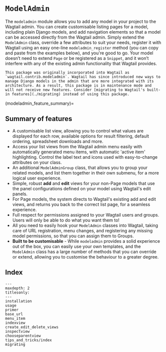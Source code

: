 # `ModelAdmin`

The `modeladmin` module allows you to add any model in your project to the Wagtail admin. You can create customisable listing pages for a model, including plain Django models, and add navigation elements so that a model can be accessed directly from the Wagtail admin. Simply extend the `ModelAdmin` class, override a few attributes to suit your needs, register it with Wagtail using an easy one-line `modeladmin_register` method (you can copy and paste from the examples below), and you're good to go. Your model doesn’t need to extend `Page` or be registered as a `Snippet`, and it won’t interfere with any of the existing admin functionality that Wagtail provides.

```{note}
This package was originally incorporated into Wagtail as `wagtail.contrib.modeladmin`. Wagtail has since introduced new ways to manage Django models in the admin that are more integrated with its architecture. As a result, this package is in maintenance mode and will not receive new features. Consider [migrating to Wagtail's built-in features](./migrating) instead of using this package.
```

(modeladmin_feature_summary)=

## Summary of features

-   A customisable list view, allowing you to control what values are displayed for each row, available options for result filtering, default ordering, spreadsheet downloads and more.
-   Access your list views from the Wagtail admin menu easily with automatically generated menu items, with automatic 'active item' highlighting. Control the label text and icons used with easy-to-change attributes on your class.
-   An additional `ModelAdminGroup` class, that allows you to group your related models, and list them together in their own submenu, for a more logical user experience.
-   Simple, robust **add** and **edit** views for your non-Page models that use the panel configurations defined on your model using Wagtail's edit panels.
-   For Page models, the system directs to Wagtail's existing add and edit views, and returns you back to the correct list page, for a seamless experience.
-   Full respect for permissions assigned to your Wagtail users and groups. Users will only be able to do what you want them to!
-   All you need to easily hook your `ModelAdmin` classes into Wagtail, taking care of URL registration, menu changes, and registering any missing model permissions, so that you can assign them to Groups.
-   **Built to be customisable** - While `modeladmin` provides a solid experience out of the box, you can easily use your own templates, and the `ModelAdmin` class has a large number of methods that you can override or extend, allowing you to customise the behaviour to a greater degree.

## Index

```{toctree}
---
maxdepth: 2
titlesonly:
---
installation
usage
primer
base_url
menu_item
indexview
create_edit_delete_views
inspectview
chooseparentview
tips_and_tricks/index
migrating
```
